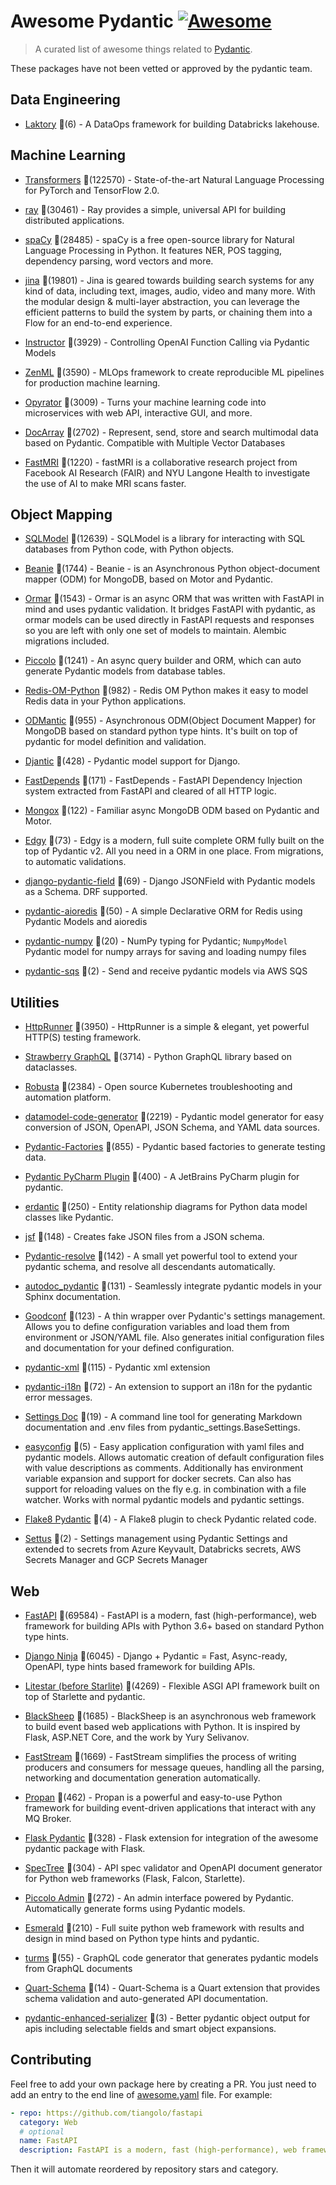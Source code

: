 # Awesome Pydantic [![Awesome](https://awesome.re/badge-flat.svg)](https://github.com/sindresorhus/awesome)

> A curated list of awesome things related to [Pydantic](https://pydantic-docs.helpmanual.io/).

These packages have not been vetted or approved by the pydantic team.


## Data Engineering
  
- [Laktory](https://github.com/opencubes-ai/laktory) 🌟(6) - A DataOps framework for building Databricks lakehouse.
  

## Machine Learning
  
- [Transformers](https://github.com/huggingface/transformers) 🌟(122570) - State-of-the-art Natural Language Processing for PyTorch and TensorFlow 2.0.
  
- [ray](https://github.com/ray-project/ray) 🌟(30461) - Ray provides a simple, universal API for building distributed applications.
  
- [spaCy](https://github.com/explosion/spaCy) 🌟(28485) - spaCy is a free open-source library for Natural Language Processing in Python. It features NER, POS tagging, dependency parsing, word vectors and more.
  
- [jina](https://github.com/jina-ai/jina) 🌟(19801) - Jina is geared towards building search systems for any kind of data, including text, images, audio, video and many more. With the modular design & multi-layer abstraction, you can leverage the efficient patterns to build the system by parts, or chaining them into a Flow for an end-to-end experience.
  
- [Instructor](https://github.com/jxnl/instructor) 🌟(3929) - Controlling OpenAI Function Calling via Pydantic Models
  
- [ZenML](https://github.com/zenml-io/zenml) 🌟(3590) - MLOps framework to create reproducible ML pipelines for production machine learning.
  
- [Opyrator](https://github.com/ml-tooling/opyrator) 🌟(3009) - Turns your machine learning code into microservices with web API, interactive GUI, and more.
  
- [DocArray](https://github.com/docarray/docarray) 🌟(2702) - Represent, send, store and search multimodal data based on Pydantic. Compatible with Multiple Vector Databases
  
- [FastMRI](https://github.com/facebookresearch/fastMRI) 🌟(1220) - fastMRI is a collaborative research project from Facebook AI Research (FAIR) and NYU Langone Health to investigate the use of AI to make MRI scans faster.
  

## Object Mapping
  
- [SQLModel](https://github.com/tiangolo/sqlmodel) 🌟(12639) - SQLModel is a library for interacting with SQL databases from Python code, with Python objects.
  
- [Beanie](https://github.com/roman-right/beanie) 🌟(1744) - Beanie - is an Asynchronous Python object-document mapper (ODM) for MongoDB, based on Motor and Pydantic.
  
- [Ormar](https://github.com/collerek/ormar) 🌟(1543) - Ormar is an async ORM that was written with FastAPI in mind and uses pydantic validation. It bridges FastAPI with pydantic, as ormar models can be used directly in FastAPI requests and responses so you are left with only one set of models to maintain. Alembic migrations included.
  
- [Piccolo](https://github.com/piccolo-orm/piccolo) 🌟(1241) - An async query builder and ORM, which can auto generate Pydantic models from database tables.
  
- [Redis-OM-Python](https://github.com/redis/redis-om-python) 🌟(982) - Redis OM Python makes it easy to model Redis data in your Python applications.
  
- [ODMantic](https://github.com/art049/odmantic) 🌟(955) - Asynchronous ODM(Object Document Mapper) for MongoDB based on standard python type hints. It's built on top of pydantic for model definition and validation.
  
- [Djantic](https://github.com/jordaneremieff/djantic) 🌟(428) - Pydantic model support for Django.
  
- [FastDepends](https://github.com/Lancetnik/FastDepends) 🌟(171) - FastDepends - FastAPI Dependency Injection system extracted from FastAPI and cleared of all HTTP logic.
  
- [Mongox](https://github.com/aminalaee/mongox) 🌟(122) - Familiar async MongoDB ODM based on Pydantic and Motor.
  
- [Edgy](https://github.com/tarsil/edgy) 🌟(73) - Edgy is a modern, full suite complete ORM fully built on the top of Pydantic v2. All you need in a ORM in one place. From migrations, to automatic validations.
  
- [django-pydantic-field](https://github.com/surenkov/django-pydantic-field) 🌟(69) - Django JSONField with Pydantic models as a Schema. DRF supported.
  
- [pydantic-aioredis](https://github.com/andrewthetechie/pydantic-aioredis) 🌟(50) - A simple Declarative ORM for Redis using Pydantic Models and aioredis
  
- [pydantic-numpy](https://github.com/caniko/pydantic-numpy) 🌟(20) - NumPy typing for Pydantic; `NumpyModel` Pydantic model for numpy arrays for saving and loading numpy files
  
- [pydantic-sqs](https://github.com/andrewthetechie/pydantic-sqs) 🌟(2) - Send and receive pydantic models via AWS SQS
  

## Utilities
  
- [HttpRunner](https://github.com/httprunner/httprunner) 🌟(3950) - HttpRunner is a simple & elegant, yet powerful HTTP(S) testing framework.
  
- [Strawberry GraphQL](https://github.com/strawberry-graphql/strawberry) 🌟(3714) - Python GraphQL library based on dataclasses.
  
- [Robusta](https://github.com/robusta-dev/robusta) 🌟(2384) - Open source Kubernetes troubleshooting and automation platform.
  
- [datamodel-code-generator](https://github.com/koxudaxi/datamodel-code-generator) 🌟(2219) - Pydantic model generator for easy conversion of JSON, OpenAPI, JSON Schema, and YAML data sources.
  
- [Pydantic-Factories](https://github.com/Goldziher/pydantic-factories) 🌟(855) - Pydantic based factories to generate testing data.
  
- [Pydantic PyCharm Plugin](https://github.com/koxudaxi/pydantic-pycharm-plugin) 🌟(400) - A JetBrains PyCharm plugin for pydantic.
  
- [erdantic](https://github.com/drivendataorg/erdantic) 🌟(250) - Entity relationship diagrams for Python data model classes like Pydantic.
  
- [jsf](https://github.com/ghandic/jsf) 🌟(148) - Creates fake JSON files from a JSON schema.
  
- [Pydantic-resolve](https://github.com/allmonday/pydantic-resolve) 🌟(142) - A small yet powerful tool to extend your pydantic schema, and resolve all descendants automatically.
  
- [autodoc_pydantic](https://github.com/mansenfranzen/autodoc_pydantic) 🌟(131) - Seamlessly integrate pydantic models in your Sphinx documentation.
  
- [Goodconf](https://github.com/lincolnloop/goodconf) 🌟(123) - A thin wrapper over Pydantic's settings management. Allows you to define configuration variables and load them from environment or JSON/YAML file. Also generates initial configuration files and documentation for your defined configuration.
  
- [pydantic-xml](https://github.com/dapper91/pydantic-xml) 🌟(115) - Pydantic xml extension
  
- [pydantic-i18n](https://github.com/boardpack/pydantic-i18n) 🌟(72) - An extension to support an i18n for the pydantic error messages.
  
- [Settings Doc](https://github.com/radeklat/settings-doc) 🌟(19) - A command line tool for generating Markdown documentation and .env files from pydantic_settings.BaseSettings.
  
- [easyconfig](https://github.com/spacemanspiff2007/easyconfig) 🌟(5) - Easy application configuration with yaml files and pydantic models. Allows automatic creation of default configuration files with value descriptions as comments. Additionally has environment variable expansion and support for docker secrets. Can also has support for reloading values on the fly e.g. in combination with a file watcher. Works with normal pydantic models and pydantic settings.
  
- [Flake8 Pydantic](https://github.com/Viicos/flake8-pydantic) 🌟(4) - A Flake8 plugin to check Pydantic related code.
  
- [Settus](https://github.com/okube-ai/settus) 🌟(2) - Settings management using Pydantic Settings and extended to secrets from Azure Keyvault, Databricks secrets, AWS Secrets Manager and GCP Secrets Manager
  

## Web
  
- [FastAPI](https://github.com/tiangolo/fastapi) 🌟(69584) - FastAPI is a modern, fast (high-performance), web framework for building APIs with Python 3.6+ based on standard Python type hints.
  
- [Django Ninja](https://github.com/vitalik/django-ninja) 🌟(6045) - Django + Pydantic = Fast, Async-ready, OpenAPI, type hints based framework for building APIs.
  
- [Litestar (before Starlite)](https://github.com/litestar-org/litestar) 🌟(4269) - Flexible ASGI API framework built on top of Starlette and pydantic.
  
- [BlackSheep](https://github.com/Neoteroi/BlackSheep) 🌟(1685) - BlackSheep is an asynchronous web framework to build event based web applications with Python. It is inspired by Flask, ASP.NET Core, and the work by Yury Selivanov.
  
- [FastStream](https://github.com/airtai/faststream) 🌟(1669) - FastStream simplifies the process of writing producers and consumers for message queues, handling all the parsing, networking and documentation generation automatically.
  
- [Propan](https://github.com/Lancetnik/Propan) 🌟(462) - Propan is a powerful and easy-to-use Python framework for building event-driven applications that interact with any MQ Broker.
  
- [Flask Pydantic](https://github.com/bauerji/flask_pydantic) 🌟(328) - Flask extension for integration of the awesome pydantic package with Flask.
  
- [SpecTree](https://github.com/0b01001001/spectree) 🌟(304) - API spec validator and OpenAPI document generator for Python web frameworks (Flask, Falcon, Starlette).
  
- [Piccolo Admin](https://github.com/piccolo-orm/piccolo_admin) 🌟(272) - An admin interface powered by Pydantic. Automatically generate forms using Pydantic models.
  
- [Esmerald](https://github.com/dymmond/esmerald) 🌟(210) - Full suite python web framework with results and design in mind based on Python type hints and pydantic.
  
- [turms](https://github.com/jhnnsrs/turms) 🌟(55) - GraphQL code generator that generates pydantic models from GraphQL documents
  
- [Quart-Schema](https://gitlab.com/pgjones/quart-schema) 🌟(14) - Quart-Schema is a Quart extension that provides schema validation and auto-generated API documentation.
  
- [pydantic-enhanced-serializer](https://github.com/adamsussman/pydantic-enhanced-serializer) 🌟(3) - Better pydantic object output for apis including selectable fields and smart object expansions.
  


## Contributing

Feel free to add your own package here by creating a PR. You just need to add an entry to the end line of [awesome.yaml](./awesome.yaml) file.
For example:

```yaml
- repo: https://github.com/tiangolo/fastapi
  category: Web
  # optional
  name: FastAPI
  description: FastAPI is a modern, fast (high-performance), web framework for building APIs with Python 3.6+ based on standard Python type hints.
```

Then it will automate reordered by repository stars and category.